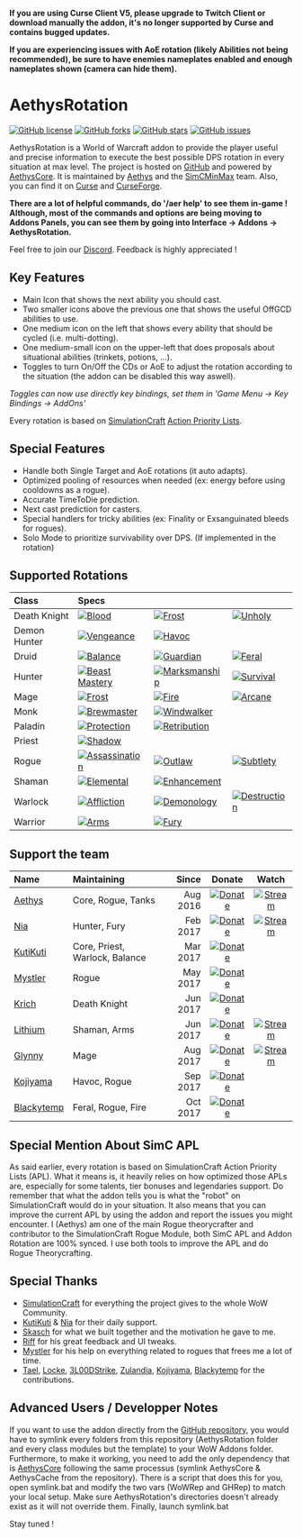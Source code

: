 
**If you are using Curse Client V5, please upgrade to Twitch Client or download manually the addon, it's no longer supported by Curse and contains bugged updates.**

**If you are experiencing issues with AoE rotation (likely Abilities not being recommended), be sure to have enemies nameplates enabled and enough nameplates shown (camera can hide them).**

# AethysRotation
[![GitHub license](https://img.shields.io/badge/license-EUPL-blue.svg)](https://raw.githubusercontent.com/SimCMinMax/AethysRotation/master/LICENSE) [![GitHub forks](https://img.shields.io/github/forks/SimCMinMax/AethysRotation.svg)](https://github.com/SimCMinMax/AethysRotation/network) [![GitHub stars](https://img.shields.io/github/stars/SimCMinMax/AethysRotation.svg)](https://github.com/SimCMinMax/AethysRotation/stargazers) [![GitHub issues](https://img.shields.io/github/issues/SimCMinMax/AethysRotation.svg)](https://github.com/SimCMinMax/AethysRotation/issues)

AethysRotation is a World of Warcraft addon to provide the player useful and precise information to execute the best possible DPS rotation in every situation at max level.
The project is hosted on [GitHub](https://github.com/SimCMinMax/AethysRotation) and powered by [AethysCore](https://github.com/SimCMinMax/AethysCore).
It is maintained by [Aethys](https://github.com/Aethys256/) and the [SimCMinMax](https://github.com/orgs/SimCMinMax/people) team.
Also, you can find it on [Curse](https://mods.curse.com/project/103143) and [CurseForge](https://www.curseforge.com/projects/103143/).

**There are a lot of helpful commands, do '/aer help' to see them in-game !
Although, most of the commands and options are being moving to Addons Panels, you can see them by going into Interface -> Addons -> AethysRotation.**

Feel free to join our [Discord](https://discord.gg/tFR2uvK). Feedback is highly appreciated !

## Key Features
- Main Icon that shows the next ability you should cast.
- Two smaller icons above the previous one that shows the useful OffGCD abilities to use.
- One medium icon on the left that shows every ability that should be cycled (i.e. multi-dotting).
- One medium-small icon on the upper-left that does proposals about situational abilities (trinkets, potions, ...).
- Toggles to turn On/Off the CDs or AoE to adjust the rotation according to the situation (the addon can be disabled this way aswell).

_Toggles can now use directly key bindings, set them in 'Game Menu -> Key Bindings -> AddOns'_

Every rotation is based on [SimulationCraft](http://simulationcraft.org/) [Action Priority Lists](https://github.com/simulationcraft/simc/wiki/ActionLists).

## Special Features
- Handle both Single Target and AoE rotations (it auto adapts).
- Optimized pooling of resources when needed (ex: energy before using cooldowns as a rogue).
- Accurate TimeToDie prediction.
- Next cast prediction for casters.
- Special handlers for tricky abilities (ex: Finality or Exsanguinated bleeds for rogues).
- Solo Mode to prioritize survivability over DPS. (If implemented in the rotation)

## Supported Rotations
| Class        | Specs                                                                                 |                                                                                   |                                                                                 |
| :---         | :---                                                                                  | :---                                                                              | :---                                                                            |
| Death Knight | [![Blood](https://img.shields.io/badge/Blood-OK-brightgreen.svg)]()                   | [![Frost](https://img.shields.io/badge/Frost-OK-brightgreen.svg)]()               | [![Unholy](https://img.shields.io/badge/Unholy-OK-brightgreen.svg)]()           |
| Demon Hunter | [![Vengeance](https://img.shields.io/badge/Vengeance-OK-brightgreen.svg)]()                 | [![Havoc](https://img.shields.io/badge/Havoc-OK-brightgreen.svg)]()               |                                                                                 |
| Druid        | [![Balance](https://img.shields.io/badge/Balance-OK-brightgreen.svg)]()               | [![Guardian](https://img.shields.io/badge/Guardian-OK-brightgreen.svg)]()         | [![Feral](https://img.shields.io/badge/Feral-OK-brightgreen.svg)]()             |
| Hunter       | [![Beast Mastery](https://img.shields.io/badge/Beast%20Mastery-OK-brightgreen.svg)]() | [![Marksmanship](https://img.shields.io/badge/Marksmanship-OK-brightgreen.svg)]() | [![Survival](https://img.shields.io/badge/Survival-OK-brightgreen.svg)]()       |
| Mage         | [![Frost](https://img.shields.io/badge/Frost-OK-brightgreen.svg)]()                   | [![Fire](https://img.shields.io/badge/Fire-OK-brightgreen.svg)]()                     | [![Arcane](https://img.shields.io/badge/Arcane-OK-brightgreen.svg)]()               |
| Monk         | [![Brewmaster](https://img.shields.io/badge/Brewmaster-OK-brightgreen.svg)]()         | [![Windwalker](https://img.shields.io/badge/Windwalker-OK-brightgreen.svg)]()     |                                                                                 |
| Paladin      | [![Protection](https://img.shields.io/badge/Protection-OK-brightgreen.svg)]()         | [![Retribution](https://img.shields.io/badge/Retribution-OK-brightgreen.svg)]()   |                                                                                 |
| Priest       | [![Shadow](https://img.shields.io/badge/Shadow-OK-brightgreen.svg)]()                 |                                                                                   |                                                                                 |
| Rogue        | [![Assassination](https://img.shields.io/badge/Assassination-OK-brightgreen.svg)]()   | [![Outlaw](https://img.shields.io/badge/Outlaw-OK-brightgreen.svg)]()             | [![Subtlety](https://img.shields.io/badge/Subtlety-OK-brightgreen.svg)]()       |
| Shaman       | [![Elemental](https://img.shields.io/badge/Elemental-OK-brightgreen.svg)]()           | [![Enhancement](https://img.shields.io/badge/Enhancement-OK-brightgreen.svg)]()   |                                                                                 |
| Warlock      | [![Affliction](https://img.shields.io/badge/Affliction-OK-brightgreen.svg)]()         | [![Demonology](https://img.shields.io/badge/Demonology-OK-brightgreen.svg)]()     | [![Destruction](https://img.shields.io/badge/Destruction-OK-brightgreen.svg)]() |
| Warrior      | [![Arms](https://img.shields.io/badge/Arms-OK-brightgreen.svg)]()                     | [![Fury](https://img.shields.io/badge/Fury-OK-brightgreen.svg)]()                 |                                                                                 |

## Support the team
| Name                                        | Maintaining                    | Since     | Donate                                                                                                    | Watch                                                                                                |
| :---                                        | :---                           | ---:      | :---:                                                                                                     | :---:                                                                                                |
| [Aethys](https://github.com/Aethys256)      | Core, Rogue, Tanks             |  Aug 2016 | [![Donate](https://img.shields.io/badge/Donate-PayPal-003087.svg)](https://www.paypal.me/Aethys/5)        | [![Stream](https://img.shields.io/badge/Stream-Twitch-6441a4.svg)](https://www.twitch.tv/aethys)     |
| [Nia](https://github.com/Nianel)            | Hunter, Fury                   |  Feb 2017 | [![Donate](https://img.shields.io/badge/Donate-PayPal-003087.svg)](https://www.paypal.me/Nianel/5)        | [![Stream](https://img.shields.io/badge/Stream-Twitch-6441a4.svg)](https://www.twitch.tv/nianel)     |
| [KutiKuti](https://github.com/Kutikuti)     | Core, Priest, Warlock, Balance |  Mar 2017 | [![Donate](https://img.shields.io/badge/Donate-PayPal-003087.svg)](https://www.paypal.me/kutikuti/5)      |                                                                                                      |
| [Mystler](https://github.com/Mystler)       | Rogue                          |  May 2017 | [![Donate](https://img.shields.io/badge/Donate-PayPal-003087.svg)](https://www.paypal.me/Mystler/5)       |                                                                                                      |
| [Krich](https://github.com/chrislopez24)    | Death Knight                   |  Jun 2017 | [![Donate](https://img.shields.io/badge/Donate-PayPal-003087.svg)](https://www.paypal.me/krige/5)         |                                                                                                      |
| [Lithium](https://github.com/lithium720)    | Shaman, Arms                   |  Jun 2017 | [![Donate](https://img.shields.io/badge/Donate-PayPal-003087.svg)](https://www.paypal.me/lithium720/5)    | [![Stream](https://img.shields.io/badge/Stream-Twitch-6441a4.svg)](https://www.twitch.tv/lithium720) |
| [Glynny](https://github.com/Glynnyx)        | Mage                           |  Aug 2017 | [![Donate](https://img.shields.io/badge/Donate-PayPal-003087.svg)](https://www.paypal.me/Glynnyx/5)       | [![Stream](https://img.shields.io/badge/Stream-Twitch-6441a4.svg)](https://www.twitch.tv/glynnylol)   |
| [Kojiyama](https://github.com/EvanMichaels) | Havoc, Rogue                   |  Sep 2017 | [![Donate](https://img.shields.io/badge/Donate-PayPal-003087.svg)](https://www.paypal.me/kojiyama/5)      |                                                                                                      |
| [Blackytemp](https://github.com/ghr74)      | Feral, Rogue, Fire             |  Oct 2017 | [![Donate](https://img.shields.io/badge/Donate-PayPal-003087.svg)](https://www.paypal.me/blackytempdev/5) |                                                                                                      |


## Special Mention About SimC APL
As said earlier, every rotation is based on SimulationCraft Action Priority Lists (APL).
What it means is, it heavily relies on how optimized those APLs are, especially for some talents, tier bonuses and legendaries support.
Do remember that what the addon tells you is what the "robot" on SimulationCraft would do in your situation.
It also means that you can improve the current APL by using the addon and report the issues you might encounter.
I (Aethys) am one of the main Rogue theorycrafter and contributor to the SimulationCraft Rogue Module, both SimC APL and Addon Rotation are 100% synced. I use both tools to improve the APL and do Rogue Theorycrafting.

## Special Thanks
- [SimulationCraft](http://simulationcraft.org/) for everything the project gives to the whole WoW Community.
- [KutiKuti](https://github.com/Kutikuti) & [Nia](https://github.com/Nianel) for their daily support.
- [Skasch](https://github.com/skasch) for what we built together and the motivation he gave to me.
- [Riff](https://github.com/tombell) for his great feedback and UI tweaks.
- [Mystler](https://github.com/Mystler) for his help on everything related to rogues that frees me a lot of time.
- [Tael](https://github.com/Tae-l), [Locke](https://github.com/Lockem90), [3L00DStrike](https://github.com/3L00DStrike), [Zulandia](https://github.com/AlexanderKenny), [Kojiyama](https://github.com/EvanMichaels), [Blackytemp](https://github.com/ghr74) for the contributions.

## Advanced Users / Developper Notes
If you want to use the addon directly from the [GitHub repository](https://github.com/SimCMinMax/AethysRotation), you would have to symlink every folders from this repository (AethysRotation folder and every class modules but the template) to your WoW Addons folder.
Furthermore, to make it working, you need to add the only dependency that is [AethysCore](https://github.com/SimCMinMax/AethysCore) following the same processus (symlink AethysCore & AethysCache from the repository).
There is a script that does this for you, open symlink.bat and modify the two vars (WoWRep and GHRep) to match your local setup.
Make sure AethysRotation's directories doesn't already exist as it will not override them.
Finally, launch symlink.bat

Stay tuned !
